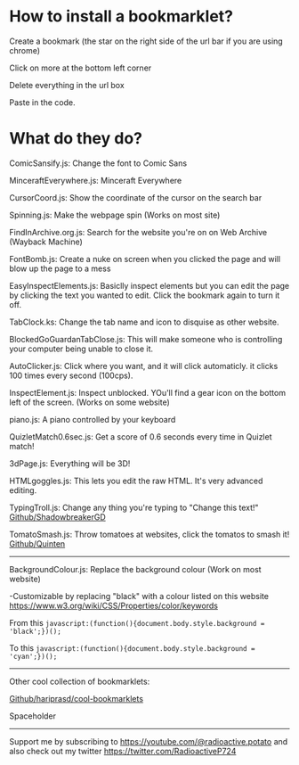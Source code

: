 # How to install a bookmarklet?

Create a bookmark (the star on the right side of the url bar if you are using chrome)

Click on more at the bottom left corner

Delete everything in the url box

Paste in the code.

# What do they do?

ComicSansify.js: Change the font to Comic Sans

MinceraftEverywhere.js: Minceraft Everywhere

CursorCoord.js: Show the coordinate of the cursor on the search bar

Spinning.js: Make the webpage spin (Works on most site)

FindInArchive.org.js: Search for the website you're on on Web Archive (Wayback Machine)

FontBomb.js: Create a nuke on screen when you clicked the page and will blow up the page to a mess

EasyInspectElements.js: Basiclly inspect elements but you can edit the page by clicking the text you wanted to edit. Click the bookmark again to turn it off.

TabClock.ks: Change the tab name and icon to disquise as other website.

BlockedGoGuardanTabClose.js: This will make someone who is controlling your computer being unable to close it.

AutoClicker.js: Click where you want, and it will click automaticly. it clicks 100 times every second (100cps).

InspectElement.js: Inspect unblocked. YOu'll find a gear icon on the bottom left of the screen. (Works on some website)

piano.js: A piano controlled by your keyboard

QuizletMatch0.6sec.js: Get a score of 0.6 seconds every time in Quizlet match!

3dPage.js: Everything will be 3D!

HTMLgoggles.js: This lets you edit the raw HTML. It's very advanced editing.

TypingTroll.js: Change any thing you're typing to "Change this text!" [Github/ShadowbreakerGD](https://github.com/ShadowbreakerGD/Bookmarklet-For-Trolling)

TomatoSmash.js: Throw tomatoes at websites, click the tomatos to smash it! [Github/Quinten](https://github.com/Quinten/tomato-smash)



----

BackgroundColour.js: Replace the background colour (Work on most website)

-Customizable by replacing "black" with a colour listed on this website https://www.w3.org/wiki/CSS/Properties/color/keywords
       
From this `javascript:(function(){document.body.style.background = 'black';})();`
       
To this `javascript:(function(){document.body.style.background = 'cyan';})();`

----

Other cool collection of bookmarklets:

[Github/hariprasd/cool-bookmarklets](https://github.com/hariprasd/cool-bookmarklets)

Spaceholder

----
Support me by subscribing to https://youtube.com/@radioactive.potato and also check out my twitter https://twitter.com/RadioactiveP724
